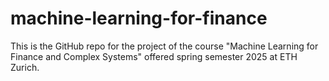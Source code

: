 # machine-learning-for-finance
This is the GitHub repo for the project of the course "Machine Learning for Finance and Complex Systems" offered spring semester 2025 at ETH Zurich.

